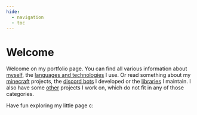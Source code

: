 ```yaml
---
hide:
  - navigation
  - toc
---
```


# Welcome

Welcome on my portfolio page.
You can find all various information about [myself](about_me/index.md), the [languages and technologies](about_me/languages.md) I use.
Or read something about my [minecraft](minecraft/index.md) projects, the [discord bots](discord/index.md) I developed or the [libraries](libraries/index.md) I maintain.
I also have some [other](more/index.md) projects I work on, which do not fit in any of those categories.

Have fun exploring my little page c:
